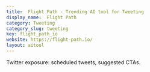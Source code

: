 ```yaml
---
title:  Flight Path - Trending AI tool for Tweeting
display_name:  Flight Path
category: Tweeting
category_slug: tweeting
key: flight_path_io
website: https://flight-path.io/
layout: aitool
---
```


Twitter exposure: scheduled tweets, suggested CTAs.
